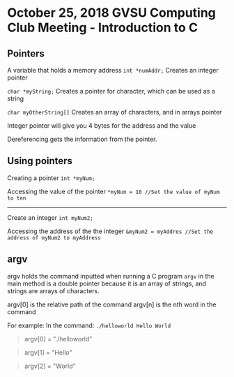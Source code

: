 # October 25, 2018 GVSU Computing Club Meeting - Introduction to C

## Pointers
A variable that holds a memory address
```int *numAddr;``` Creates an integer pointer

```char *myString;``` Creates a pointer for character, which can be used as a string

```char myOtherString[]``` Creates an array of characters, and in arrays pointer

Integer pointer will give you 4 bytes for the address and the value

Dereferencing gets the information from the pointer.

## Using pointers
Creating a pointer 
```int *myNum;```

Accessing the value of the pointer
```*myNum = 10 //Set the value of myNum to ten```

---

Create an integer
```int myNum2;```

Accessing the address of the the integer
```&myNum2 = myAddres //Set the address of myNum2 to myAddress```

## argv

argv holds the command inputted when running a C program
```argv``` in the main method is a double pointer because it is an array of strings, and strings are arrays of characters.

argv[0] is the relative path of the command
argv[n] is the nth word in the command

For example:
In the command: ```./helloworld Hello World```

> argv[0] = "./helloworld" 

> argv[1] = "Hello"

> argv[2] = "World"
